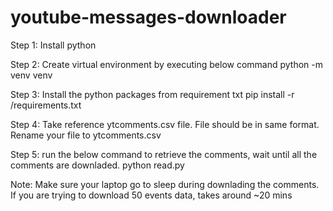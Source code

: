 # youtube-messages-downloader

Step 1: Install python

Step 2: Create virtual environment by executing below command 
python -m venv venv

Step 3: Install the python packages from requirement txt 
pip install -r /requirements.txt

Step 4: Take reference ytcomments.csv file. File should be in same format. Rename your file to ytcomments.csv

Step 5: run the below command to retrieve the comments, wait until all the comments are downladed. 
python read.py 

Note: Make sure your laptop go to sleep during downlading the comments. If you are trying to download 50 events data, takes around ~20 mins
